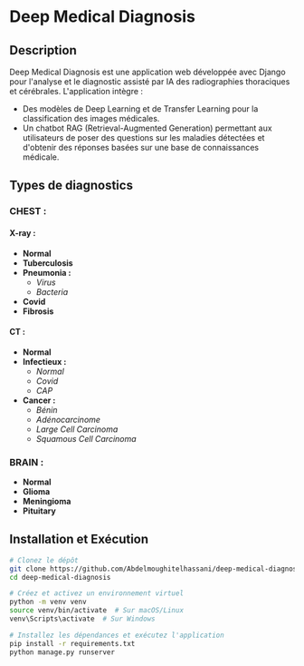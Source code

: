 # Deep Medical Diagnosis  

## Description  
Deep Medical Diagnosis est une application web développée avec Django pour l'analyse et le diagnostic assisté par IA des radiographies thoraciques et cérébrales. L'application intègre :  
- Des modèles de Deep Learning et de Transfer Learning pour la classification des images médicales.  
- Un chatbot RAG (Retrieval-Augmented Generation) permettant aux utilisateurs de poser des questions sur les maladies détectées et d'obtenir des réponses basées sur une base de connaissances médicale.  

## Types de diagnostics  

### **CHEST :**  
#### **X-ray :**  
- **Normal**  
- **Tuberculosis**  
- **Pneumonia :**  
  - *Virus*  
  - *Bacteria*  
- **Covid**  
- **Fibrosis**  

#### **CT :**  
- **Normal**  
- **Infectieux :**  
  - *Normal*  
  - *Covid*  
  - *CAP*  
- **Cancer :**  
  - *Bénin*  
  - *Adénocarcinome*  
  - *Large Cell Carcinoma*  
  - *Squamous Cell Carcinoma*  

### **BRAIN :**  
- **Normal**  
- **Glioma**  
- **Meningioma**  
- **Pituitary**  

## Installation et Exécution  

```bash
# Clonez le dépôt
git clone https://github.com/Abdelmoughitelhassani/deep-medical-diagnosis.git
cd deep-medical-diagnosis

# Créez et activez un environnement virtuel
python -m venv venv
source venv/bin/activate  # Sur macOS/Linux
venv\Scripts\activate  # Sur Windows

# Installez les dépendances et exécutez l'application
pip install -r requirements.txt
python manage.py runserver
